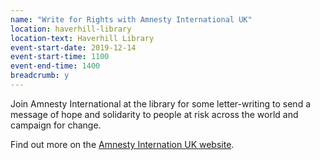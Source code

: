 ```yaml
---
name: "Write for Rights with Amnesty International UK"
location: haverhill-library
location-text: Haverhill Library
event-start-date: 2019-12-14
event-start-time: 1100
event-end-time: 1400
breadcrumb: y
---
```


Join Amnesty International at the library for some letter-writing to send a message of hope and solidarity to people at risk across the world and campaign for change.

Find out more on the [Amnesty Internation UK website](https://www.amnesty.org.uk/write-for-rights).
